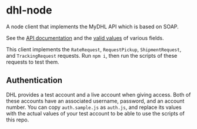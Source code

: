 # dhl-node

A node client that implements the MyDHL API which is based on SOAP.

See the [API documentation](doc/DHL_EXPRESS_MyDHL_API_-_Developer_Guide_-_v1.1.pdf) and the [valid values](doc/Reference_Data.xlsx) of various fields.

This client implements the `RateRequest`, `RequestPickup`, `ShipmentRequest`, and `TrackingRequest` requests. Run `npm i`, then run the scripts of these requests to test them.

## Authentication

DHL provides a test account and a live account when giving access. Both of these accounts have an associated username, password, and an account number. You can copy `auth.sample.js` as `auth.js`, and replace its values with the actual values of your test account to be able to use the scripts of this repo.
